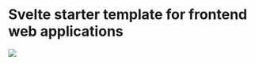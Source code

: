 # Svelte starter template for frontend web applications
 ![](https://ru.svelte.dev/svelte-logo-horizontal.svg)
